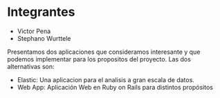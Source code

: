 # Integrantes

- Victor Pena
- Stephano Wurttele

Presentamos dos aplicaciones que consideramos interesante y que podemos implementar para los propositos del proyecto.
Las dos alternativas son:
- Elastic: Una aplicacion para el analisis a gran escala de datos.
- Web App: Aplicación Web en Ruby on Rails para distintos propósitos
